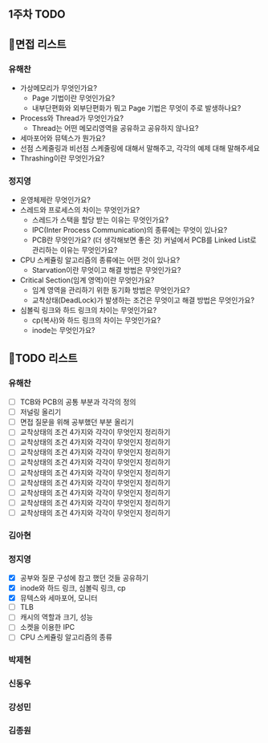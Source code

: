 ## 1주차 TODO 

## 📃면접 리스트 
### 유해찬 
- 가상메모리가 무엇인가요? 
  - Page 기법이란 무엇인가요? 
  - 내부단편화와 외부단편화가 뭐고 Page 기법은 무엇이 주로 발생하나요? 
- Process와 Thread가 무엇인가요? 
  - Thread는 어떤 메모리영역을 공유하고 공유하지 않나요? 
- 세마포어와 뮤텍스가 뭔가요? 
- 선점 스케줄링과 비선점 스케줄링에 대해서 말해주고, 각각의 예제 대해 말해주세요
- Thrashing이란 무엇인가요?

### 정지영
- 운영체제란 무엇인가요?
- 스레드와 프로세스의 차이는 무엇인가요?
  - 스레드가 스택을 할당 받는 이유는 무엇인가요?
  - IPC(Inter Process Communication)의 종류에는 무엇이 있나요?
  - PCB란 무엇인가요? (더 생각해보면 좋은 것) 커널에서 PCB를 Linked List로 관리하는 이유는 무엇인가요?
- CPU 스케쥴링 알고리즘의 종류에는 어떤 것이 있나요?
  - Starvation이란 무엇이고 해결 방법은 무엇인가요?
- Critical Section(임계 영역)이란 무엇인가요?
  - 임계 영역을 관리하기 위한 동기화 방법은 무엇인가요?
  - 교착상태(DeadLock)가 발생하는 조건은 무엇이고 해결 방법은 무엇인가요?
- 심볼릭 링크와 하드 링크의 차이는 무엇인가요?
  - cp(복사)와 하드 링크의 차이는 무엇인가요?
  - inode는 무엇인가요?

## 📕TODO 리스트 

### 유해찬 
- [ ] TCB와 PCB의 공통 부분과 각각의 정의 
- [ ] 저널링 올리기
- [ ] 면접 질문을 위해 공부했던 부분 올리기
- [ ] 교착상태의 조건 4가지와 각각이 무엇인지 정리하기
- [ ] 교착상태의 조건 4가지와 각각이 무엇인지 정리하기
- [ ] 교착상태의 조건 4가지와 각각이 무엇인지 정리하기
- [ ] 교착상태의 조건 4가지와 각각이 무엇인지 정리하기
- [ ] 교착상태의 조건 4가지와 각각이 무엇인지 정리하기
- [ ] 교착상태의 조건 4가지와 각각이 무엇인지 정리하기
- [ ] 교착상태의 조건 4가지와 각각이 무엇인지 정리하기
- [ ] 교착상태의 조건 4가지와 각각이 무엇인지 정리하기
- [ ] 교착상태의 조건 4가지와 각각이 무엇인지 정리하기

### 김아현

### 정지영
- [x] 공부와 질문 구성에 참고 했던 것들 공유하기
- [x] inode와 하드 링크, 심볼릭 링크, cp
- [x] 뮤텍스와 세마포어, 모니터
- [ ] TLB
- [ ] 캐시의 역할과 크기, 성능
- [ ] 소켓을 이용한 IPC
- [ ] CPU 스케쥴링 알고리즘의 종류

### 박제현

### 신동우

### 강성민 

### 김종원 
